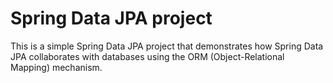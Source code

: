 # Spring Data JPA project

This is a simple Spring Data JPA project that demonstrates how Spring Data JPA collaborates with databases using the ORM (Object-Relational Mapping) mechanism.

